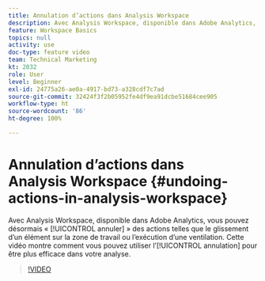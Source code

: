 ```yaml
---
title: Annulation d’actions dans Analysis Workspace
description: Avec Analysis Workspace, disponible dans Adobe Analytics, vous pouvez désormais « annuler » des actions telles que le glissement dʼun élément sur la zone de travail ou lʼexécution dʼune ventilation. Cette vidéo montre comment vous pouvez utiliser lʼannulation pour être plus efficace dans votre analyse.
feature: Workspace Basics
topics: null
activity: use
doc-type: feature video
team: Technical Marketing
kt: 2032
role: User
level: Beginner
exl-id: 24775a26-ae0a-4917-bd73-a328cdf7c7ad
source-git-commit: 32424f3f2b05952fe4df9ea91dcbe51684cee905
workflow-type: ht
source-wordcount: '86'
ht-degree: 100%

---
```


# Annulation d’actions dans Analysis Workspace {#undoing-actions-in-analysis-workspace}

Avec Analysis Workspace, disponible dans Adobe Analytics, vous pouvez désormais « [!UICONTROL annuler] » des actions telles que le glissement dʼun élément sur la zone de travail ou lʼexécution dʼune ventilation. Cette vidéo montre comment vous pouvez utiliser lʼ[!UICONTROL annulation] pour être plus efficace dans votre analyse.

>[!VIDEO](https://video.tv.adobe.com/v/23983/?quality=12)
